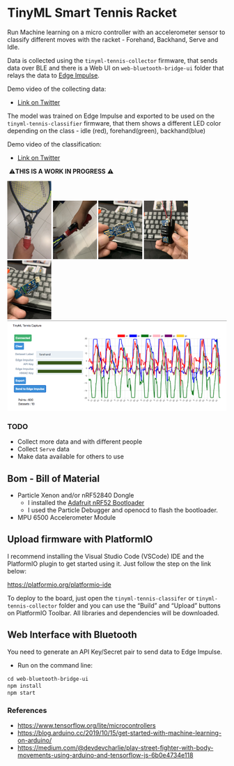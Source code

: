 # TinyML Smart Tennis Racket

Run Machine learning on a micro controller with an accelerometer sensor to classify different moves with the racket - Forehand, Backhand, Serve and Idle.

Data is collected using the `tinyml-tennis-collector` firmware, that sends data over BLE and there is a Web UI on `web-bluetooth-bridge-ui` folder that relays the data to [Edge Impulse](https://edgeimpulse.com).

Demo video of the collecting data:

- [Link on Twitter](https://twitter.com/alvaroviebrantz/status/1318211437681135616)

The model was trained on Edge Impulse and exported to be used on the `tinyml-tennis-classifier` firmware, that them shows a different LED color depending on the class - idle (red), forehand(green), backhand(blue)

Demo video of the classification:

- [Link on Twitter](https://twitter.com/alvaroviebrantz/status/1320463069575847936)

️ ⚠️️️️**THIS IS A WORK IN PROGRESS** ⚠️

<img src="https://github.com/alvarowolfx/tinyml-smart-tennis-sensor/raw/main/images/particle-xenon-sensor.jpeg" width="20%" height="20%" /> <img src="https://github.com/alvarowolfx/tinyml-smart-tennis-sensor/raw/main/images/dongle-racket.jpeg" width="20%" height="20%" /> <img src="https://github.com/alvarowolfx/tinyml-smart-tennis-sensor/raw/main/images/dongle-front.jpeg" width="20%" height="20%" /> <img src="https://github.com/alvarowolfx/tinyml-smart-tennis-sensor/raw/main/images/dongle-battery.jpeg" width="20%" height="20%" />
<img src="https://github.com/alvarowolfx/tinyml-smart-tennis-sensor/raw/main/images/dongle-back.jpeg" width="20%" height="20%" />
![Web UI](./images/web-ui.png)

### TODO

- Collect more data and with different people
- Collect `Serve` data
- Make data available for others to use

## Bom - Bill of Material

- Particle Xenon and/or nRF52840 Dongle
  - I installed the [Adafruit nRF52 Bootloader](https://github.com/adafruit/Adafruit_nRF52_Bootloader)
  - I used the Particle Debugger and openocd to flash the bootloader.
- MPU 6500 Accelerometer Module

## Upload firmware with PlatformIO

I recommend installing the Visual Studio Code (VSCode) IDE and the PlatformIO plugin to get started using it. Just follow the step on the link below:

https://platformio.org/platformio-ide

To deploy to the board, just open the `tinyml-tennis-classifer` or `tinyml-tennis-collector` folder and you can use the “Build” and “Upload” buttons on PlatformIO Toolbar. All libraries and dependencies will be downloaded.

## Web Interface with Bluetooth

You need to generate an API Key/Secret pair to send data to Edge Impulse.

- Run on the command line:

```
cd web-bluetooth-bridge-ui
npm install
npm start
```

### References

- https://www.tensorflow.org/lite/microcontrollers
- https://blog.arduino.cc/2019/10/15/get-started-with-machine-learning-on-arduino/
- https://medium.com/@devdevcharlie/play-street-fighter-with-body-movements-using-arduino-and-tensorflow-js-6b0e4734e118
